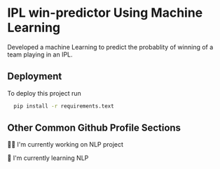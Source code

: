 
# IPL win-predictor Using Machine Learning

Developed a machine Learning to predict the probablity of winning of a team playing in an IPL.


## Deployment

To deploy this project run

```bash
  pip install -r requirements.text
```


## Other Common Github Profile Sections
👩‍💻 I'm currently working on NLP project

🧠 I'm currently learning NLP



